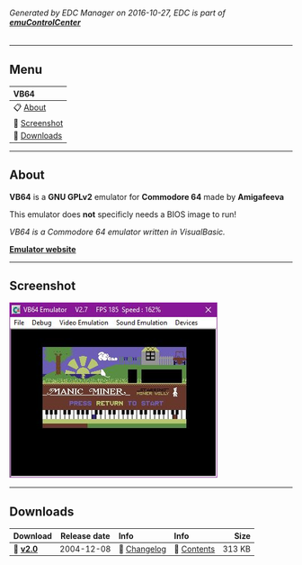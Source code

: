 ###### Generated by EDC Manager on 2016-10-27, EDC is part of [**emuControlCenter**](https://github.com/PhoenixInteractiveNL/emuControlCenter/wiki)
***
## Menu
| **VB64** |
|:---------|
| :clipboard: [About](#about) |
| :sunrise: [Screenshot](#screenshot) |
| :floppy_disk: [Downloads](#downloads) |
***
## About
**VB64** is a **GNU GPLv2** emulator for **Commodore 64** made by **Amigafeeva**

This emulator does **not** specificly needs a BIOS image to run!

_VB64 is a Commodore 64 emulator written in VisualBasic._

[**Emulator website**](http://vb64.emuunlim.com/)
***
## Screenshot
![](https://raw.githubusercontent.com/PhoenixInteractiveNL/edc-masterhook/master/downloadhooks/vb64/vb64_screen.jpg)
***
## Downloads
| Download | Release date  | Info       | Info       | Size       |
|:---------|:-------------:|:-----------|:-----------|-----------:|
| :floppy_disk: [**v2.0**](https://github.com/PhoenixInteractiveNL/edc-repo0002/raw/master/vb64/2.0.7z) | 2004-12-08 | :page_facing_up: [Changelog](https://github.com/PhoenixInteractiveNL/edc-repo0002/blob/master/vb64/2.0_changelog.txt) | :mag_right: [Contents](https://github.com/PhoenixInteractiveNL/edc-repo0002/blob/master/vb64/2.0_contents.txt) | 313 KB |
